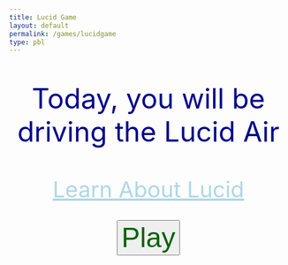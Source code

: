 ```yaml
---
title: Lucid Game
layout: default 
permalink: /games/lucidgame
type: pbl
---
```


<p style="text-align: center; font-size: 50px; color: darkblue;">Today, you will be driving the Lucid Air</p>
<div style="text-align:center;">
  <a style="font-size: 40px; color: lightblue; display:inline-block; width:100%;" href="{{site.baseurl}}/lucidinfo">Learn About Lucid</a>
</div>
<br>
<div style="text-align:center;">

<button style="text-align: center; font-size: 50px; color: darkgreen;" id="playButton">Play</button>

<div id="gridContainer" style="display: none;">
  <div class="grid-cell"></div>
  <div class="grid-cell"></div>
  <div id="parkHere" style="color: white;" class="grid-cell">Park Here</div>
  <div class="grid-cell"></div>
  <div class="grid-cell"></div>
  <div class="grid-cell"></div>
  <div class="grid-cell"></div>
  <div class="grid-cell"></div>
  <div class="grid-cell"></div>
</div>
<img id="draggableImage" src="https://firestorm0986.github.io/frontend-proj/images/lucidcar.webp" draggable="true" style="display: none;">
<div id="question" style="display: none;">
  <p style="text-align: center; font-size: 30px; color: darkblue;">How long will it take to charge the Lucid Air?</p>
  <textarea style="width: 200px; height: 50px; margin: 0 auto;"></textarea>
  <br>
  <form>
  <label for="input">Enter a number:</label>
  <input type="number" id="input" name="input">
  <button type="submit" id="submitButton" style="text-align: center; font-size: 25px; color: lightblue; display: none; margin: 0 auto;">Submit</button>
  </form>
</div>

<style>
  #gridContainer {
    display: grid;
    grid-template-columns: repeat(3, 1fr);
    grid-template-rows: repeat(3, 1fr);
    width: 666px;
    height: 666px;
    background-color: black;
    margin: 0 auto;
  }

  .grid-cell {
    border: 1px solid white;
    width: 222px;
    height: 222px;
  }

  #draggableImage {
    width: 200px;
    height: 200px;
    margin: 0 auto;
  }
</style>

<script>
  const playButton = document.getElementById("playButton");
  const gridContainer = document.getElementById("gridContainer");
  const draggableImage = document.getElementById("draggableImage");
  const question = document.getElementById("question");
  const parkHere = document.getElementById("parkHere");

  playButton.addEventListener("click", function() {
    gridContainer.style.display = "grid";
    draggableImage.style.display = "block";
  });

  draggableImage.addEventListener("dragstart", function(event) {
    event.dataTransfer.setData("text", event.target.id);
  });

  parkHere.addEventListener("dragover", function(event) {
    event.preventDefault();
  });
parkHere.addEventListener("drop", function(event) {
  event.preventDefault();
  const data = event.dataTransfer.getData("text");
  event.target.appendChild(document.getElementById(data));
  question.style.display = "block";
  const percentage_list = [
    {"P00": "588"},
    {"P10": "529"},
    {"P20": "471"},
    {"P30": "412"},
    {"P40": "353"},
    {"P50": "294"},
    {"P60": "235"},
    {"P70": "176"},
    {"P80": "118"},
    {"P90": "59"}
  ];
  const randomIndex = Math.floor(Math.random() * percentage_list.length);
  const randomKey = Object.keys(percentage_list[randomIndex])[0];
  let randomPercentage;
  if (randomKey === "P00") {
    randomPercentage = "0";
    ans = 588;
  } else if (randomKey === "P10") {
    randomPercentage = "10";
    ans = 529;
  } else if (randomKey === "P20") {
    randomPercentage = "20";
    ans = 471;
  } else if (randomKey === "P30") {
    randomPercentage = "30";
    ans = 412;
  } else if (randomKey === "P40") {
    randomPercentage = "40";
    ans = 353;
  } else if (randomKey === "P50") {
    randomPercentage = "50";
    ans = 294;
  } else if (randomKey === "P60") {
    randomPercentage = "60";
    ans = 235;
  } else if (randomKey === "P70") {
    randomPercentage = "70";
    ans = 176;
  } else if (randomKey === "P80") {
    randomPercentage = "80";
    ans = 118;
  } else if (randomKey === "P90") {
    randomPercentage = "90";
    ans = 50;
  }
  const message = document.createElement("p");
  message.textContent = "The car is at " + randomPercentage + "%";
  question.insertBefore(message, question.firstChild);
  });

  const submitButton = document.getElementById("submitButton");
  submitButton.style.display = "block";
  submitButton.addEventListener("click", function(event) {
    event.preventDefault();
    const input = parseInt(document.getElementById("input").value);
    if (isNaN(input)) {
      alert("Please enter a valid number.");
      return;
    }
    const score = 1000 - Math.abs(ans - input);
    alert("Your score is: " + score);
  });
</script>
</div>

